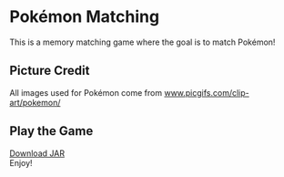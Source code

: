 # Pokémon Matching
This is a memory matching game where the goal is to match Pokémon!

## Picture Credit
All images used for Pokémon come from www.picgifs.com/clip-art/pokemon/

## Play the Game
[Download JAR](http://bit.ly/2a8SQpT)
<br>Enjoy!

